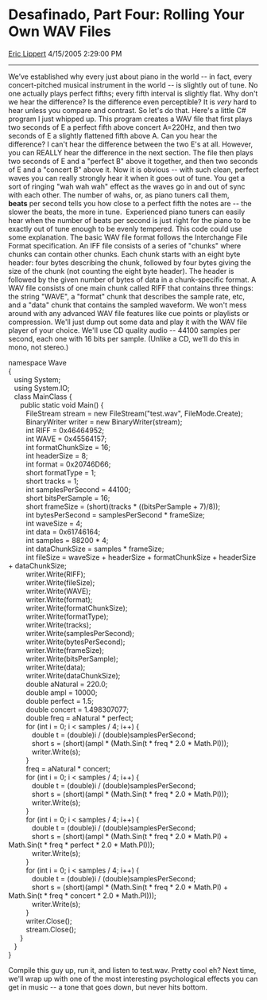 <div id="page">

# Desafinado, Part Four: Rolling Your Own WAV Files

[Eric Lippert](https://social.msdn.microsoft.com/profile/Eric%20Lippert) 4/15/2005 2:29:00 PM

-----

<div id="content">

We’ve established why every just about piano in the world -- in fact, every concert-pitched musical instrument in the world -- is slightly out of tune. No one actually plays perfect fifths; every fifth interval is slightly flat. Why don't we hear the difference? Is the difference even perceptible? It is *very* hard to hear unless you compare and contrast. So let's do that. Here's a little C\# program I just whipped up. This program creates a WAV file that first plays two seconds of E a perfect fifth above concert A=220Hz, and then two seconds of E a slightly flattened fifth above A. Can you hear the difference? I can't hear the difference between the two E's at all. However, you can REALLY hear the difference in the next section. The file then plays two seconds of E and a "perfect B" above it together, and then two seconds of E and a "concert B" above it. Now it is obvious -- with such clean, perfect waves you can really strongly hear it when it goes out of tune. You get a sort of ringing "wah wah wah" effect as the waves go in and out of sync with each other. The number of wahs, or, as piano tuners call them, **beats** per second tells you how close to a perfect fifth the notes are -- the slower the beats, the more in tune.  Experienced piano tuners can easily hear when the number of beats per second is just right for the piano to be exactly out of tune enough to be evenly tempered. This code could use some explanation. The basic WAV file format follows the Interchange File Format specification. An IFF file consists of a series of "chunks" where chunks can contain other chunks. Each chunk starts with an eight byte header: four bytes describing the chunk, followed by four bytes giving the size of the chunk (not counting the eight byte header). The header is followed by the given number of bytes of data in a chunk-specific format. A WAV file consists of one main chunk called RIFF that contains three things: the string "WAVE", a "format" chunk that describes the sample rate, etc, and a "data" chunk that contains the sampled waveform. We won't mess around with any advanced WAV file features like cue points or playlists or compression. We'll just dump out some data and play it with the WAV file player of your choice. We'll use CD quality audio -- 44100 samples per second, each one with 16 bits per sample. (Unlike a CD, we'll do this in mono, not stereo.)

namespace Wave  
{  
   using System;  
   using System.IO;  
   class MainClass {  
      public static void Main() {  
         FileStream stream = new FileStream("test.wav", FileMode.Create);  
         BinaryWriter writer = new BinaryWriter(stream);  
         int RIFF = 0x46464952;  
         int WAVE = 0x45564157;  
         int formatChunkSize = 16;  
         int headerSize = 8;  
         int format = 0x20746D66;  
         short formatType = 1;  
         short tracks = 1;  
         int samplesPerSecond = 44100;  
         short bitsPerSample = 16;  
         short frameSize = (short)(tracks \* ((bitsPerSample + 7)/8));  
         int bytesPerSecond = samplesPerSecond \* frameSize;  
         int waveSize = 4;  
         int data = 0x61746164;  
         int samples = 88200 \* 4;  
         int dataChunkSize = samples \* frameSize;  
         int fileSize = waveSize + headerSize + formatChunkSize + headerSize + dataChunkSize;  
         writer.Write(RIFF);  
         writer.Write(fileSize);  
         writer.Write(WAVE);  
         writer.Write(format);  
         writer.Write(formatChunkSize);  
         writer.Write(formatType);  
         writer.Write(tracks);   
         writer.Write(samplesPerSecond);  
         writer.Write(bytesPerSecond);  
         writer.Write(frameSize);  
         writer.Write(bitsPerSample);   
         writer.Write(data);  
         writer.Write(dataChunkSize);  
         double aNatural = 220.0;  
         double ampl = 10000;  
         double perfect = 1.5;  
         double concert = 1.498307077;  
         double freq = aNatural \* perfect;  
         for (int i = 0; i \< samples / 4; i++) {  
            double t = (double)i / (double)samplesPerSecond;  
            short s = (short)(ampl \* (Math.Sin(t \* freq \* 2.0 \* Math.PI)));  
            writer.Write(s);  
         }  
         freq = aNatural \* concert;  
         for (int i = 0; i \< samples / 4; i++) {  
            double t = (double)i / (double)samplesPerSecond;  
            short s = (short)(ampl \* (Math.Sin(t \* freq \* 2.0 \* Math.PI)));  
            writer.Write(s);  
         }  
         for (int i = 0; i \< samples / 4; i++) {  
            double t = (double)i / (double)samplesPerSecond;  
            short s = (short)(ampl \* (Math.Sin(t \* freq \* 2.0 \* Math.PI) + Math.Sin(t \* freq \* perfect \* 2.0 \* Math.PI)));  
            writer.Write(s);  
         }  
         for (int i = 0; i \< samples / 4; i++) {  
            double t = (double)i / (double)samplesPerSecond;  
            short s = (short)(ampl \* (Math.Sin(t \* freq \* 2.0 \* Math.PI) + Math.Sin(t \* freq \* concert \* 2.0 \* Math.PI)));  
            writer.Write(s);  
         }  
         writer.Close();  
         stream.Close();  
      }  
   }  
}

Compile this guy up, run it, and listen to test.wav. Pretty cool eh? Next time, we'll wrap up with one of the most interesting psychological effects you can get in music -- a tone that goes down, but never hits bottom.

</div>

</div>

